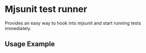 Mjsunit test runner
===================

Provides an easy way to hook into mjsunit and start running tests immediately.


Usage Example
-------------


